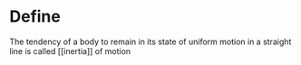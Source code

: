 # Define
The tendency of a body to remain in its state of uniform motion in a straight line is called [[inertia]] of motion 